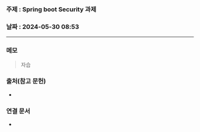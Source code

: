 ### 주제 : Spring boot Security 과제

### 날짜 : 2024-05-30 08:53
----
### 메모
> 자습

### 출처(참고 문헌)
-

### 연결 문서
-
